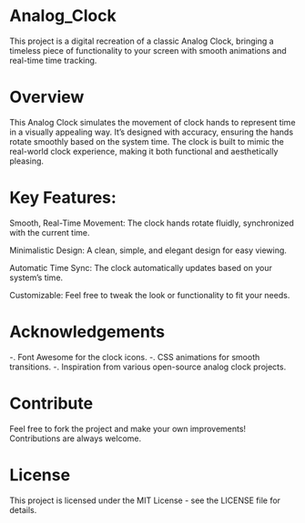 # Analog_Clock
This project is a digital recreation of a classic Analog Clock, bringing a timeless piece of functionality to your screen with smooth animations and real-time time tracking.

# Overview
This Analog Clock simulates the movement of clock hands to represent time in a visually appealing way. It’s designed with accuracy, ensuring the hands rotate smoothly based on the system time. The clock is built to mimic the real-world clock experience, making it both functional and aesthetically pleasing.

# Key Features:
Smooth, Real-Time Movement: The clock hands rotate fluidly, synchronized with the current time.

Minimalistic Design: A clean, simple, and elegant design for easy viewing.

Automatic Time Sync: The clock automatically updates based on your system’s time.

Customizable: Feel free to tweak the look or functionality to fit your needs.

# Acknowledgements
-. Font Awesome for the clock icons.
-. CSS animations for smooth transitions.
-. Inspiration from various open-source analog clock projects.

# Contribute
Feel free to fork the project and make your own improvements! Contributions are always welcome.

# License
This project is licensed under the MIT License - see the LICENSE file for details.

